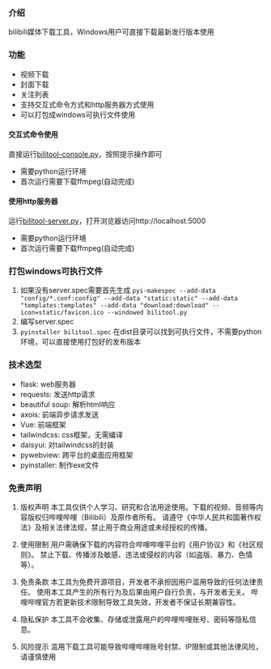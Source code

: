 ### 介绍
bilibili媒体下载工具，Windows用户可直接下载最新发行版本使用

### 功能
- 视频下载
- 封面下载
- 关注列表
- 支持交互式命令方式和http服务器方式使用
- 可以打包成windows可执行文件使用

#### 交互式命令使用
直接运行[bilitool-console.py](bilitool-console.py)，按照提示操作即可
- 需要python运行环境
- 首次运行需要下载ffmpeg(自动完成)

#### 使用http服务器
运行[bilitool-server.py](bilitool-server.py)，打开浏览器访问http://localhost:5000
- 需要python运行环境
- 首次运行需要下载ffmpeg(自动完成)

### 打包windows可执行文件
1. 如果没有server.spec需要首先生成 `pyi-makespec --add-data "config/*.conf:config" --add-data "static:static" --add-data "templates:templates" --add-data "download:download" --icon=static/favicon.ico --windowed bilitool.py`
2. 编写server.spec
3. `pyinstaller bilitool.spec`
在dist目录可以找到可执行文件，不需要python环境，可以直接使用打包好的发布版本

### 技术选型
- flask: web服务器
- requests: 发送http请求
- beautiful soup: 解析html响应
- axois: 前端异步请求发送
- Vue: 前端框架
- tailwindcss: css框架，无需编译
- daisyui: 对tailwindcss的封装
- pywebview: 跨平台的桌面应用框架
- pyinstaller: 制作exe文件
### 免责声明
1. 版权声明‌
本工具仅供个人学习、研究和合法用途使用。下载的视频、音频等内容版权归哔哩哔哩（Bilibili）及原作者所有。
请遵守《中华人民共和国著作权法》及相关法律法规，‌禁止用于商业用途或未经授权的传播‌。

2. 使用限制‌
用户需确保下载的内容符合哔哩哔哩平台的《用户协议》和《社区规则》。
禁止下载、传播涉及敏感、违法或侵权的内容（如盗版、暴力、色情等）。

3. 免责条款‌
本工具为免费开源项目，开发者‌不承担‌因用户滥用导致的任何法律责任。
使用本工具产生的所有行为及后果由用户自行负责，与开发者无关。
哔哩哔哩官方若更新技术限制导致工具失效，开发者不保证长期兼容性。

4. 隐私保护‌
本工具不会收集、存储或泄露用户的哔哩哔哩账号、密码等隐私信息。

5. 风险提示‌
滥用下载工具可能导致哔哩哔哩账号封禁、IP限制或其他法律风险，请谨慎使用